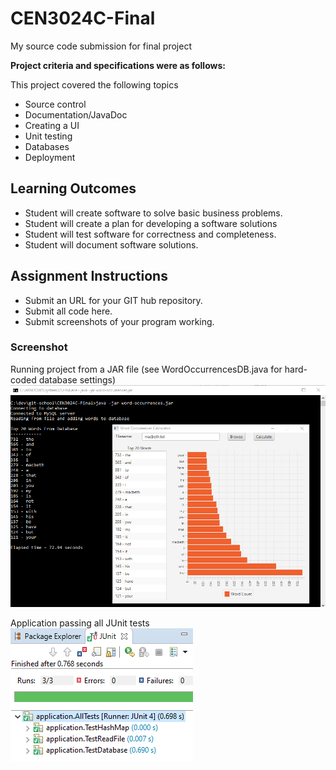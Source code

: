 # CEN3024C-Final
My source code submission for final project

**Project criteria and specifications were as follows:**

This project covered the following topics
- Source control
- Documentation/JavaDoc
- Creating a UI
- Unit testing
- Databases
- Deployment

## Learning Outcomes
- Student will create software to solve basic business problems.
- Student will create a plan for developing a software solutions
- Student will test software for correctness and completeness.
- Student will document software solutions.

## Assignment Instructions
- Submit an URL for your GIT hub repository.
- Submit all code here.
- Submit screenshots of your program working.

### Screenshot

Running project from a JAR file (see WordOccurrencesDB.java for hard-coded database settings)
![Screenshot](img/screenshot-jar.png)

Application passing all JUnit tests
![Screenshot](img/screenshot-junit.png)